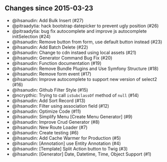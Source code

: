## Changes since 2015-03-23

 * @ihsanudin: Add Bulk Insert (#27)
 * @pitraadytia: hack bootstrap datepicker to prevent ugly position (#26)
 * @pitraadytia: bug fix autocomplete and improve js autocomplete initSelection (#24)
 * @ihsanudin: Remove button from form, use default button instead (#23)
 * @ihsanudin: Add Batch Delete (#22)
 * @ihsanudin: Change to cdn instaed using local assets (#21)
 * @ihsanudin: Generator Command Bug Fix (#20)
 * @ihsanudin: Function documentation (#19)
 * @ihsanudin: Remove Bundle Plugins and Use Symfony Structure (#18)
 * @ihsanudin: Remove form event (#17)
 * @ihsanudin: Improve autocomplete to support new version of select2 (#16)
 * @ihsanudin: Github Filter Style (#15)
 * @ncrypthic: Trying to call `isSubclassOf` method of `null` (#14)
 * @ihsanudin: Add Sort Record (#13)
 * @ihsanudin: Filter using association field (#12)
 * @ihsanudin: Optimize Code (#11)
 * @ihsanudin: Simplify Menu [Create Menu Generator] (#9)
 * @ihsanudin: Improve Crud Generator (#8)
 * @ihsanudin: New Route Loader (#7)
 * @ihsanudin: Create testing (#6)
 * @ihsanudin: Add Cache Warmer for Production (#5)
 * @ihsanudin: [Annotation] use Entity Annotation (#4)
 * @ihsanudin: [Template] Split Action button to Twig (#3)
 * @ihsanudin: [Generator] Date, Datetime, Time, Object Support (#1)


